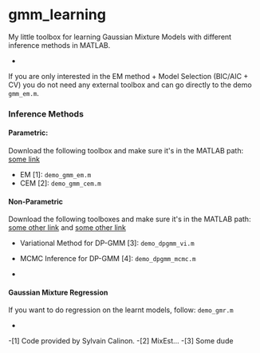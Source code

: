 # gmm_learning

My little toolbox for learning Gaussian Mixture Models with different inference methods in MATLAB.

-


If you are only interested in the EM method + Model Selection (BIC/AIC + CV) you do not need any external toolbox and can go directly to the demo ```gmm_em.m```.

### Inference Methods
#### Parametric:
Download the following toolbox and make sure it's in the MATLAB path: [some link]()

- EM [1]:  ```demo_gmm_em.m```
- CEM [2]: ```demo_gmm_cem.m```

#### Non-Parametric
Download the following toolboxes and make sure it's in the MATLAB path: [some other link]() and [some other link]()

- Variational Method for DP-GMM [3]: ```demo_dpgmm_vi.m```
- MCMC Inference for DP-GMM [4]:     ```demo_dpgmm_mcmc.m```

-

#### Gaussian Mixture Regression
If you want to do regression on the learnt models, follow: ```demo_gmr.m```

-

-[1] Code provided by Sylvain Calinon. 
-[2] MixEst...
-[3] Some dude
